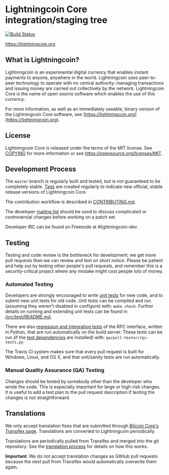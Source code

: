 Lightningcoin Core integration/staging tree
=====================================

[![Build Status](https://travis-ci.org/lightningcoin-project/lightningcoin.svg?branch=master)](https://travis-ci.org/lightningcoin-project/lightningcoin)

https://lightningcoin.org

What is Lightningcoin?
----------------

Lightningcoin is an experimental digital currency that enables instant payments to
anyone, anywhere in the world. Lightningcoin uses peer-to-peer technology to operate
with no central authority: managing transactions and issuing money are carried
out collectively by the network. Lightningcoin Core is the name of open source
software which enables the use of this currency.

For more information, as well as an immediately useable, binary version of
the Lightningcoin Core software, see [https://lightningcoin.org](https://lightningcoin.org).

License
-------

Lightningcoin Core is released under the terms of the MIT license. See [COPYING](COPYING) for more
information or see https://opensource.org/licenses/MIT.

Development Process
-------------------

The `master` branch is regularly built and tested, but is not guaranteed to be
completely stable. [Tags](https://github.com/lightningcoin-project/lightningcoin/tags) are created
regularly to indicate new official, stable release versions of Lightningcoin Core.

The contribution workflow is described in [CONTRIBUTING.md](CONTRIBUTING.md).

The developer [mailing list](https://groups.google.com/forum/#!forum/lightningcoin-dev)
should be used to discuss complicated or controversial changes before working
on a patch set.

Developer IRC can be found on Freenode at #lightningcoin-dev.

Testing
-------

Testing and code review is the bottleneck for development; we get more pull
requests than we can review and test on short notice. Please be patient and help out by testing
other people's pull requests, and remember this is a security-critical project where any mistake might cost people
lots of money.

### Automated Testing

Developers are strongly encouraged to write [unit tests](src/test/README.md) for new code, and to
submit new unit tests for old code. Unit tests can be compiled and run
(assuming they weren't disabled in configure) with: `make check`. Further details on running
and extending unit tests can be found in [/src/test/README.md](/src/test/README.md).

There are also [regression and integration tests](/qa) of the RPC interface, written
in Python, that are run automatically on the build server.
These tests can be run (if the [test dependencies](/qa) are installed) with: `qa/pull-tester/rpc-tests.py`

The Travis CI system makes sure that every pull request is built for Windows, Linux, and OS X, and that unit/sanity tests are run automatically.

### Manual Quality Assurance (QA) Testing

Changes should be tested by somebody other than the developer who wrote the
code. This is especially important for large or high-risk changes. It is useful
to add a test plan to the pull request description if testing the changes is
not straightforward.

Translations
------------

We only accept translation fixes that are submitted through [Bitcoin Core's Transifex page](https://www.transifex.com/projects/p/bitcoin/).
Translations are converted to Lightningcoin periodically.

Translations are periodically pulled from Transifex and merged into the git repository. See the
[translation process](doc/translation_process.md) for details on how this works.

**Important**: We do not accept translation changes as GitHub pull requests because the next
pull from Transifex would automatically overwrite them again.
